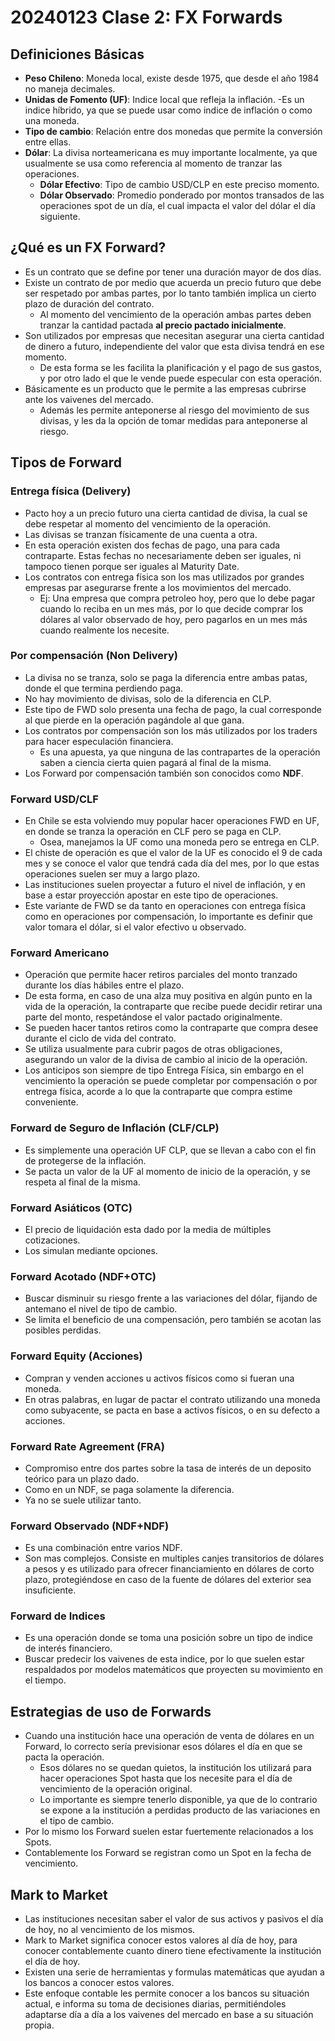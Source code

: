 # 20240123 Clase 2: FX Forwards

## Definiciones Básicas

- **Peso Chileno**: Moneda local, existe desde 1975, que desde el año 1984 no maneja decimales.
- **Unidas de Fomento (UF)**: Indice local que refleja la inflación. 
    -Es un indice híbrido, ya que se puede usar como indice de inflación o como una moneda.
- **Tipo de cambio**: Relación entre dos monedas que permite la conversión entre ellas.
- **Dólar**: La divisa norteamericana es muy importante localmente, ya que usualmente se usa como referencia al momento de tranzar las operaciones.
    - **Dólar Efectivo**: Tipo de cambio USD/CLP en este preciso momento.
    - **Dólar Observado**: Promedio ponderado por montos transados de las operaciones spot de un día, el cual impacta el valor del dólar el día siguiente.

## ¿Qué es un FX Forward?

- Es un contrato que se define por tener una duración mayor de dos días.
- Existe un contrato de por medio que acuerda un precio futuro que debe ser respetado por ambas partes, por lo tanto también implica un cierto plazo de duración del contrato.
    - Al momento del vencimiento de la operación ambas partes deben tranzar la cantidad pactada **al precio pactado inicialmente**.
- Son utilizados por empresas que necesitan asegurar una cierta cantidad de dinero a futuro, independiente del valor que esta divisa tendrá en ese momento.
    - De esta forma se les facilita la planificación y el pago de sus gastos, y por otro lado el que le vende puede especular con esta operación.
- Básicamente es un producto que le permite a las empresas cubrirse ante los vaivenes del mercado.
    - Además les permite anteponerse al riesgo del movimiento de sus divisas, y les da la opción de tomar medidas para anteponerse al riesgo.

## Tipos de Forward

### Entrega física (Delivery)

- Pacto hoy a un precio futuro una cierta cantidad de divisa, la cual se debe respetar al momento del vencimiento de la operación.
- Las divisas se tranzan físicamente de una cuenta a otra.
- En esta operación existen dos fechas de pago, una para cada contraparte. Estas fechas no necesariamente deben ser iguales, ni tampoco tienen porque ser iguales al Maturity Date.
- Los contratos con entrega física son los mas utilizados por grandes empresas par asegurarse frente a los movimientos del mercado.
    - Ej: Una empresa que compra petroleo hoy, pero que lo debe pagar cuando lo reciba en un mes más, por lo que decide comprar los dólares al valor observado de hoy, pero pagarlos en un mes más cuando realmente los necesite.

### Por compensación (Non Delivery)

- La divisa no se tranza, solo se paga la diferencia entre ambas patas, donde el que termina perdiendo paga.
- No hay movimiento de divisas, solo de la diferencia en CLP.
- Este tipo de FWD solo presenta una fecha de pago, la cual corresponde al que pierde en la operación pagándole al que gana.
- Los contratos por compensación son los más utilizados por los traders para hacer especulación financiera.
    - Es una apuesta, ya que ninguna de las contrapartes de la operación saben a ciencia cierta quien pagará al final de la misma.
- Los Forward por compensación también son conocidos como **NDF**.

### Forward USD/CLF

- En Chile se esta volviendo muy popular hacer operaciones FWD en UF, en donde se tranza la operación en CLF pero se paga en CLP.
    - Osea, manejamos la UF como una moneda pero se entrega en CLP.
- El chiste de operación es que el valor de la UF es conocido el 9 de cada mes y se conoce el valor que tendrá cada día del mes, por lo que estas operaciones suelen ser muy a largo plazo.
- Las instituciones suelen proyectar a futuro el nivel de inflación, y en base a estar proyección apostar en este tipo de operaciones.
- Este variante de FWD se da tanto en operaciones con entrega física como en operaciones por compensación, lo importante es definir que valor tomara el dólar, si el valor efectivo u observado.

### Forward Americano

- Operación que permite hacer retiros parciales del monto tranzado durante los días hábiles entre el plazo.
- De esta forma, en caso de una alza muy positiva en algún punto en la vida de la operación, la contraparte que recibe puede decidir retirar una parte del monto, respetándose el valor pactado originalmente.
- Se pueden hacer tantos retiros como la contraparte que compra desee durante el ciclo de vida del contrato.
- Se utiliza usualmente para cubrir pagos de otras obligaciones, asegurando un valor de la divisa de cambio al inicio de la operación.
- Los anticipos son siempre de tipo Entrega Física, sin embargo en el vencimiento la operación se puede completar por compensación o por entrega física, acorde a lo que la contraparte que compra estime conveniente.

### Forward de Seguro de Inflación (CLF/CLP)

- Es simplemente una operación UF CLP, que se llevan a cabo con el fin de protegerse de la inflación.
- Se pacta un valor de la UF al momento de inicio de la operación, y se respeta al final de la misma.

### Forward Asiáticos (OTC)

- El precio de liquidación esta dado por la media de múltiples cotizaciones.
- Los simulan mediante opciones.

### Forward Acotado (NDF+OTC)

- Buscar disminuir su riesgo frente a las variaciones del dólar, fijando de antemano el nivel de tipo de cambio.
- Se limita el beneficio de una compensación, pero también se acotan las posibles perdidas.

### Forward Equity (Acciones)

- Compran y venden acciones u activos físicos como si fueran una moneda.
- En otras palabras, en lugar de pactar el contrato utilizando una moneda como subyacente, se pacta en base a activos físicos, o en su defecto a acciones.

### Forward Rate Agreement (FRA)

- Compromiso entre dos partes sobre la tasa de interés de un deposito teórico para un plazo dado.
- Como en un NDF, se paga solamente la diferencia.
- Ya no se suele utilizar tanto.

### Forward Observado (NDF+NDF)

- Es una combinación entre varios NDF.
- Son mas complejos. Consiste en multiples canjes transitorios de dólares a pesos y es utilizado para ofrecer financiamiento en dólares de corto plazo, protegiéndose en caso de la fuente de dólares del exterior sea insuficiente. 

### Forward de Indices

- Es una operación donde se toma una posición sobre un tipo de indice de interés financiero.
- Buscar predecir los vaivenes de esta indice, por lo que suelen estar respaldados por modelos matemáticos que proyecten su movimiento en el tiempo.

## Estrategias de uso de Forwards

- Cuando una institución hace una operación de venta de dólares en un Forward, lo correcto sería previsionar esos dólares el día en que se pacta la operación.
    - Esos dólares no se quedan quietos, la institución los utilizará para hacer operaciones Spot hasta que los necesite para el día de vencimiento de la operación original.
    - Lo importante es siempre tenerlo disponible, ya que de lo contrario se expone a la institución a perdidas producto de las variaciones en el tipo de cambio.
- Por lo mismo los Forward suelen estar fuertemente relacionados a los Spots.
- Contablemente los Forward se registran como un Spot en la fecha de vencimiento.

## Mark to Market

- Las instituciones necesitan saber el valor de sus activos y pasivos el día de hoy, no al vencimiento de los mismos.
- Mark to Market significa conocer estos valores al día de hoy, para conocer contablemente cuanto dinero tiene efectivamente la institución el día de hoy.
- Existen una serie de herramientas y formulas matemáticas que ayudan a los bancos a conocer estos valores.
- Este enfoque contable les permite conocer a los bancos su situación actual, e informa su toma de decisiones diarias, permitiéndoles adaptarse día a día a los vaivenes del mercado en base a su situación propia.